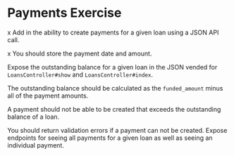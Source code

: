 # Payments Exercise

x Add in the ability to create payments for a given loan using a JSON API call. 

x You should store the payment date and amount. 

Expose the outstanding balance for a given loan in the JSON vended for `LoansController#show` and `LoansController#index`. 

The outstanding balance should be calculated as the `funded_amount` minus all of the payment amounts.

A payment should not be able to be created that exceeds the outstanding balance of a loan. 

You should return validation errors if a payment can not be created. Expose endpoints for seeing all payments for a given loan as well as seeing an individual payment.
